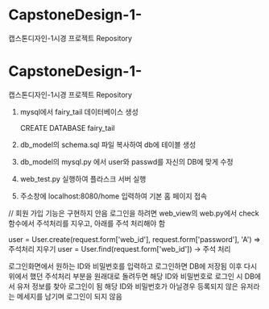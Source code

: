 # CapstoneDesign-1-
캡스톤디자인-1시경 프로젝트 Repository

# CapstoneDesign-1-
캡스톤디자인-1시경 프로젝트 Repository

1. mysql에서 fairy_tail 데이터베이스 생성

    CREATE DATABASE fairy_tail

2. db_model의 schema.sql 파일 복사하여 db에 테이블 생성

3. db_model의 mysql.py 에서 user와 passwd를 자신의 DB에 맞게 수정

4. web_test.py 실행하여 플라스크 서버 실행

5. 주소창에 localhost:8080/home 입력하여 기본 홈 페이지 접속

// 회원 가입 기능은 구현하지 안음
로그인을 하려면 web_view의 web.py에서 check 함수에서 주석처리를 지우고, 아래를 주석 처리해야 함

user = User.create(request.form['web_id'], request.form['password'], 'A') => 주석처리 지우기
user = User.find(request.form['web_id']) -> 주석 처리

로그인화면에서 원하는 ID와 비밀번호를 입력하고 로그인하면 DB에 저장됨
이후 다시 위에서 했던 주석처리 부분을 원래대로 돌려두면 
해당 ID와 비밀번호로 로그인 시 DB에서 유저 정보를 찾아 로그인이 됨
해당 ID와 비밀번호가 아닐경우 등록되지 않은 유저라는 메세지를 남기며 로그인이 되지 않음
